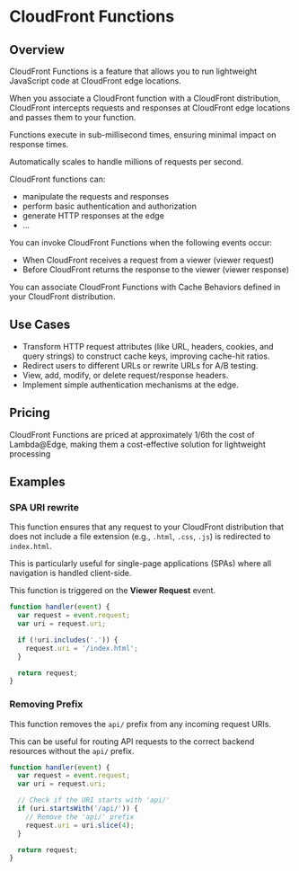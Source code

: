# CloudFront Functions

## Overview

CloudFront Functions is a feature that allows you to run lightweight JavaScript code at CloudFront edge locations.

When you associate a CloudFront function with a CloudFront distribution, CloudFront intercepts requests and responses at CloudFront edge locations and passes them to your function.

Functions execute in sub-millisecond times, ensuring minimal impact on response times.

Automatically scales to handle millions of requests per second.

CloudFront functions can:
- manipulate the requests and responses
- perform basic authentication and authorization
- generate HTTP responses at the edge
- ...

You can invoke CloudFront Functions when the following events occur:
- When CloudFront receives a request from a viewer (viewer request)
- Before CloudFront returns the response to the viewer (viewer response)

You can associate CloudFront Functions with Cache Behaviors defined in your CloudFront distribution.


## Use Cases

- Transform HTTP request attributes (like URL, headers, cookies, and query strings) to construct cache keys, improving cache-hit ratios.
- Redirect users to different URLs or rewrite URLs for A/B testing.
- View, add, modify, or delete request/response headers.
- Implement simple authentication mechanisms at the edge.


## Pricing

CloudFront Functions are priced at approximately 1/6th the cost of Lambda@Edge, making them a cost-effective solution for lightweight processing


## Examples

### SPA URI rewrite

This function ensures that any request to your CloudFront distribution that does not include a file extension (e.g., `.html`, `.css`, `.js`) is redirected to `index.html`.

This is particularly useful for single-page applications (SPAs) where all navigation is handled client-side.

This function is triggered on the **Viewer Request** event.

```js
function handler(event) {
  var request = event.request;
  var uri = request.uri;

  if (!uri.includes('.')) {
    request.uri = '/index.html';
  }

  return request;
}
```


### Removing Prefix

This function removes the `api/` prefix from any incoming request URIs.

This can be useful for routing API requests to the correct backend resources without the `api/` prefix.

```js
function handler(event) {
  var request = event.request;
  var uri = request.uri;

  // Check if the URI starts with 'api/'
  if (uri.startsWith('/api/')) {
    // Remove the 'api/' prefix
    request.uri = uri.slice(4);
  }

  return request;
}
```
